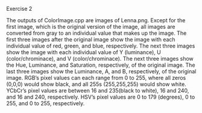Exercise 2

The outputs of ColorImage.cpp are images of Lenna.png.  Except for the first image, which is the original version of the image, all images are converted from gray to an individual value that makes up the image.  The first three images after the original image show the image with each individual value of red, green, and blue, respectively.  The next three images show the image with each individual value of Y (luminance), U (color/chrominace), and V (color/chrominace).  The next three images show the Hue, Luminance, and Saturation, respectively, of the original image.  The last three images show the Luminance, A, and B, respectively, of the original image. RGB’s pixel values can each range from 0 to 255, where all zeros (0,0,0) would show black, and all 255s (255,255,255) would show white.  YCbCr’s pixel values are between 16 and 235(black to white), 16 and 240, and 16 and 240, respectively.  HSV’s pixel values are 0 to 179 (degrees), 0 to 255, and 0 to 255, respectively.
